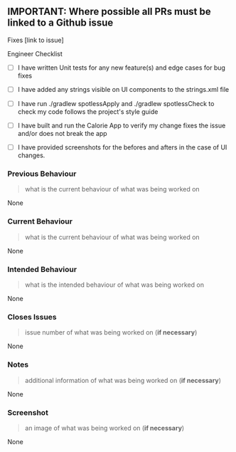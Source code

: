 
## IMPORTANT: Where possible all PRs must be linked to a Github issue

Fixes [link to issue]

Engineer Checklist

- [ ] I have written Unit tests for any new feature(s) and edge cases for bug fixes
- [ ] I have added any strings visible on UI components to the strings.xml file
- [ ] I have run ./gradlew spotlessApply and ./gradlew spotlessCheck to check my code follows the project's style guide
- [ ] I have built and run the Calorie App to verify my change fixes the issue and/or does not break the app
- [ ] I have provided screenshots for the befores and afters in the case of UI changes. 


### Previous Behaviour
> what is the current behaviour of what was being worked on

None

### Current Behaviour
> what is the current behaviour of what was being worked on

None

### Intended Behaviour
> what is the intended behaviour of what was being worked on

None

### Closes Issues
> issue number of what was being worked on (__if necessary__)

None

[//]: # (`fixes #1` or `closes #1`)

### Notes
> additional information of what was being worked on (__if necessary__)

None

### Screenshot
> an image of what was being worked on (__if necessary__)

None